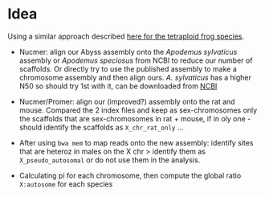 # Idea
Using a similar approach described [here for the tetraploid frog species](https://github.com/caro46/Tetraploid_project/blob/master/pseudomolecules.md). 

- Nucmer: align our Abyss assembly onto the *Apodemus sylvaticus* assembly or *Apodemus speciosus* from NCBI to reduce our number of scaffolds. Or directly try to use the published assembly to make a chromosome assembly and then align ours. *A. sylvaticus* has a higher N50 so should try 1st with it, can be downloaded from [NCBI](ftp://ftp.ncbi.nlm.nih.gov/genomes/all/GCA/001/305/905/GCA_001305905.1_ASM130590v1/) 

- Nucmer/Promer: align our (improved?) assembly onto the rat and mouse. Compared the 2 index files and keep as sex-chromosomes only the scaffolds that are sex-chromosomes in rat + mouse, if in oly one - should identify the scaffolds as `X_chr_rat_only` ... 

- After using `bwa mem` to map reads onto the new assembly: identify sites that are heteroz in males on the X chr > identify them as `X_pseudo_autosomal` or do not use them in the analysis.

- Calculating pi for each chromosome, then compute the global ratio `X:autosome` for each species


